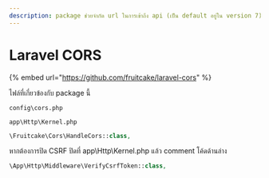 ```yaml
---
description: package ช่วยจำกัด url ในการเข้าถึง api (เป็น default อยู่ใน version 7)
---
```


# Laravel CORS

{% embed url="https://github.com/fruitcake/laravel-cors" %}

ไฟล์ที่เกี่ยวข้องกับ package นี้

```text
config\cors.php
```

```text
app\Http\Kernel.php
```

```php
\Fruitcake\Cors\HandleCors::class,
```

หากต้องการปิด CSRF ปิดที่ app\Http\Kernel.php แล้ว comment โค้ดด้านล่าง

```php
\App\Http\Middleware\VerifyCsrfToken::class,
```

